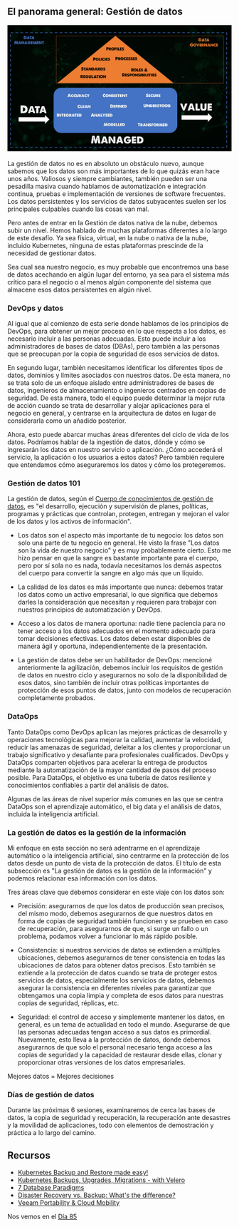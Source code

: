 ## El panorama general: Gestión de datos

![](Images/Day84_Data1.png)

La gestión de datos no es en absoluto un obstáculo nuevo, aunque sabemos que los datos son más importantes de lo que quizás eran hace unos años. Valiosos y siempre cambiantes, también pueden ser una pesadilla masiva cuando hablamos de automatización e integración continua, pruebas e implementación de versiones de software frecuentes. Los datos persistentes y los servicios de datos subyacentes suelen ser los principales culpables cuando las cosas van mal.

Pero antes de entrar en la Gestión de datos nativa de la nube, debemos subir un nivel. Hemos hablado de muchas plataformas diferentes a lo largo de este desafío. Ya sea física, virtual, en la nube o nativa de la nube, incluido Kubernetes, ninguna de estas plataformas prescinde de la necesidad de gestionar datos.

Sea cual sea nuestro negocio, es muy probable que encontremos una base de datos acechando en algún lugar del entorno, ya sea para el sistema más crítico para el negocio o al menos algún componente del sistema que almacene esos datos persistentes en algún nivel.

### DevOps y datos

Al igual que al comienzo de esta serie donde hablamos de los principios de DevOps, para obtener un mejor proceso en lo que respecta a los datos, es necesario incluir a las personas adecuadas. Esto puede incluir a los administradores de bases de datos (DBAs), pero también a las personas que se preocupan por la copia de seguridad de esos servicios de datos.

En segundo lugar, también necesitamos identificar los diferentes tipos de datos, dominios y límites asociados con nuestros datos. De esta manera, no se trata solo de un enfoque aislado entre administradores de bases de datos, ingenieros de almacenamiento o ingenieros centrados en copias de seguridad. De esta manera, todo el equipo puede determinar la mejor ruta de acción cuando se trata de desarrollar y alojar aplicaciones para el negocio en general, y centrarse en la arquitectura de datos en lugar de considerarla como un añadido posterior.

Ahora, esto puede abarcar muchas áreas diferentes del ciclo de vida de los datos. Podríamos hablar de la ingestión de datos, dónde y cómo se ingresarán los datos en nuestro servicio o aplicación. ¿Cómo accederá el servicio, la aplicación o los usuarios a estos datos? Pero también requiere que entendamos cómo aseguraremos los datos y cómo los protegeremos.

### Gestión de datos 101

La gestión de datos, según el [Cuerpo de conocimientos de gestión de datos](https://www.dama.org/cpages/body-of-knowledge), es "el desarrollo, ejecución y supervisión de planes, políticas, programas y prácticas que controlan, protegen, entregan y mejoran el valor de los datos y los activos de información".

- Los datos son el aspecto más importante de tu negocio: los datos son solo una parte de tu negocio en general. He visto la frase "Los datos son la vida de nuestro negocio" y es muy probablemente cierto. Esto me hizo pensar en que la sangre es bastante importante para el cuerpo, pero por sí sola no es nada, todavía necesitamos los demás aspectos del cuerpo para convertir la sangre en algo más que un líquido.

- La calidad de los datos es más importante que nunca: debemos tratar los datos como un activo empresarial, lo que significa que debemos darles la consideración que necesitan y requieren para trabajar con nuestros principios de automatización y DevOps.

- Acceso a los datos de manera oportuna: nadie tiene paciencia para no tener acceso a los datos adecuados en el momento adecuado para tomar decisiones efectivas. Los datos deben estar disponibles de manera ágil y oportuna, independientemente de la presentación.

- La gestión de datos debe ser un habilitador de DevOps: mencioné anteriormente la agilización, debemos incluir los requisitos de gestión de datos en nuestro ciclo y asegurarnos no solo de la disponibilidad de esos datos, sino también de incluir otras políticas importantes de protección de esos puntos de datos, junto con modelos de recuperación completamente probados.

### DataOps

Tanto DataOps como DevOps aplican las mejores prácticas de desarrollo y operaciones tecnológicas para mejorar la calidad, aumentar la velocidad, reducir las amenazas de seguridad, deleitar a los clientes y proporcionar un trabajo significativo y desafiante para profesionales cualificados. DevOps y DataOps comparten objetivos para acelerar la entrega de productos mediante la automatización de la mayor cantidad de pasos del proceso posible. Para DataOps, el objetivo es una tubería de datos resiliente y conocimientos confiables a partir del análisis de datos.

Algunas de las áreas de nivel superior más comunes en las que se centra DataOps son el aprendizaje automático, el big data y el análisis de datos, incluida la inteligencia artificial.

### La gestión de datos es la gestión de la información

Mi enfoque en esta sección no será adentrarme en el aprendizaje automático o la inteligencia artificial, sino centrarme en la protección de los datos desde un punto de vista de la protección de datos. El título de esta subsección es "La gestión de datos es la gestión de la información" y podemos relacionar esa información con los datos.

Tres áreas clave que debemos considerar en este viaje con los datos son:

- Precisión: asegurarnos de que los datos de producción sean precisos, del mismo modo, debemos asegurarnos de que nuestros datos en forma de copias de seguridad también funcionen y se prueben en caso de recuperación, para asegurarnos de que, si surge un fallo o un problema, podamos volver a funcionar lo más rápido posible.

- Consistencia: si nuestros servicios de datos se extienden a múltiples ubicaciones, debemos asegurarnos de tener consistencia en todas las ubicaciones de datos para obtener datos precisos. Esto también se extiende a la protección de datos cuando se trata de proteger estos servicios de datos, especialmente los servicios de datos, debemos asegurar la consistencia en diferentes niveles para garantizar que obtengamos una copia limpia y completa de esos datos para nuestras copias de seguridad, réplicas, etc.

- Seguridad: el control de acceso y simplemente mantener los datos, en general, es un tema de actualidad en todo el mundo. Asegurarse de que las personas adecuadas tengan acceso a sus datos es primordial. Nuevamente, esto lleva a la protección de datos, donde debemos asegurarnos de que solo el personal necesario tenga acceso a las copias de seguridad y la capacidad de restaurar desde ellas, clonar y proporcionar otras versiones de los datos empresariales.

Mejores datos = Mejores decisiones

### Días de gestión de datos

Durante las próximas 6 sesiones, examinaremos de cerca las bases de datos, la copia de seguridad y recuperación, la recuperación ante desastres y la movilidad de aplicaciones, todo con elementos de demostración y práctica a lo largo del camino.

## Recursos

- [Kubernetes Backup and Restore made easy!](https://www.youtube.com/watch?v=01qcYSck1c4&t=217s)
- [Kubernetes Backups, Upgrades, Migrations - with Velero](https://www.youtube.com/watch?v=zybLTQER0yY)
- [7 Database Paradigms](https://www.youtube.com/watch?v=W2Z7fbCLSTw&t=520s)
- [Disaster Recovery vs. Backup: What's the difference?](https://www.youtube.com/watch?v=07EHsPuKXc0)
- [Veeam Portability & Cloud Mobility](https://www.youtube.com/watch?v=hDBlTdzE6Us&t=3s)

Nos vemos en el [Día 85](day85.md)
